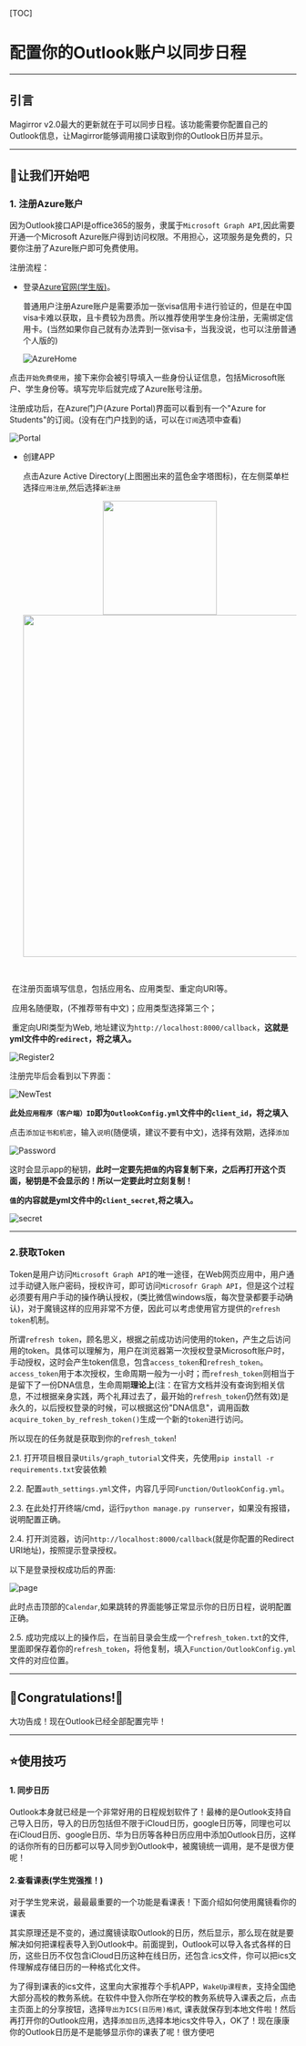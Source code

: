 [TOC]

# 配置你的Outlook账户以同步日程

---

## 引言

Magirror v2.0最大的更新就在于可以同步日程。该功能需要你配置自己的Outlook信息，让Magirror能够调用接口读取到你的Outlook日历并显示。

---

##  :hammer:让我们开始吧

### 1. 注册Azure账户

因为Outlook接口API是office365的服务，隶属于`Microsoft Graph API`,因此需要开通一个Microsoft Azure账户得到访问权限。不用担心，这项服务是免费的，只要你注册了Azure账户即可免费使用。

注册流程：

* 登录[Azure官网(学生版)](https://azure.microsoft.com/zh-cn/free/students/)。

  普通用户注册Azure账户是需要添加一张visa信用卡进行验证的，但是在中国visa卡难以获取，且卡费较为昂贵。所以推荐使用学生身份注册，无需绑定信用卡。(当然如果你自己就有办法弄到一张visa卡，当我没说，也可以注册普通个人版的)

  ![AzureHome](Assets/AzureHome.png)

点击`开始免费使用`，接下来你会被引导填入一些身份认证信息，包括Microsoft账户、学生身份等。填写完毕后就完成了Azure账号注册。

注册成功后，在Azure门户(Azure Portal)界面可以看到有一个"Azure for Students"的订阅。(没有在门户找到的话，可以在`订阅`选项中查看)

![Portal](Assets/Portal.png)

* 创建APP

  点击Azure Active Directory(上图圈出来的蓝色金字塔图标)，在左侧菜单栏选择`应用注册`,然后选择`新注册`

  <center class="half">
      <img src="Assets/RegisterAPP.png" width="200"/>
      <img src="Assets/Register.png" width="600"/>
  </center>

​	

​	在注册页面填写信息，包括应用名、应用类型、重定向URI等。

​	应用名随便取，(不推荐带有中文)；应用类型选择第三个；

​	重定向URI类型为Web, 地址建议为`http://localhost:8000/callback`，**这就是yml文件中的`redirect`，将之填入。**

![Register2](Assets/Register2.png)

注册完毕后会看到以下界面：

![NewTest](Assets/NewTest.png)

**此处`应用程序（客户端）ID`即为`OutlookConfig.yml`文件中的`client_id`，将之填入**

点击`添加证书和机密`，输入`说明`(随便填，建议不要有中文)，选择有效期，选择`添加`

![Password](Assets/password.png)

这时会显示app的秘钥，**此时一定要先把`值`的内容复制下来，之后再打开这个页面，秘钥是不会显示的！所以一定要此时立刻复制！**

**`值`的内容就是yml文件中的`client_secret`,将之填入。**

![secret](Assets/copysecret.png)

---

### 2.获取Token

Token是用户访问`Microsoft Graph API`的唯一途径，在Web网页应用中，用户通过手动键入账户密码，授权许可，即可访问`Microsofr Graph API`，但是这个过程必须要有用户手动的操作确认授权，(类比微信windows版，每次登录都要手动确认)，对于魔镜这样的应用非常不方便，因此可以考虑使用官方提供的`refresh token`机制。

所谓`refresh token`，顾名思义，根据之前成功访问使用的token，产生之后访问用的token。具体可以理解为，用户在浏览器第一次授权登录Microsoft账户时，手动授权，这时会产生token信息，包含`access_token`和`refresh_token`。`access_token`用于本次授权，生命周期一般为一小时；而`refresh_token`则相当于是留下了一份DNA信息，生命周期**理论上**(注：在官方文档并没有查询到相关信息，不过根据亲身实践，两个礼拜过去了，最开始的`refresh_token`仍然有效)是永久的，以后授权登录的时候，可以根据这份"DNA信息"，调用函数`acquire_token_by_refresh_token()`生成一个新的`token`进行访问。

所以现在的任务就是获取到你的`refresh_token`! 

2.1. 打开项目根目录`Utils/graph_tutorial`文件夹，先使用`pip install -r requirements.txt`安装依赖

2.2. 配置`auth_settings.yml`文件，内容几乎同`Function/OutlookConfig.yml`。

2.3. 在此处打开终端/cmd，运行`python manage.py runserver`，如果没有报错，说明配置正确。

2.4. 打开浏览器，访问`http://localhost:8000/callback`(就是你配置的Redirect URI地址)，按照提示登录授权。

以下是登录授权成功后的界面:

![page](Assets/LoginSuccess.png)

此时点击顶部的`Calendar`,如果跳转的界面能够正常显示你的日历日程，说明配置正确。

2.5. 成功完成以上的操作后，在当前目录会生成一个`refresh_token.txt`的文件,里面即保存着你的`refresh_token`，将他复制，填入`Function/OutlookConfig.yml`文件的对应位置。

---

## :gift:Congratulations!:gift:

大功告成！现在Outlook已经全部配置完毕！

---

## :star:使用技巧

#### 1. 同步日历

Outlook本身就已经是一个非常好用的日程规划软件了！最棒的是Outlook支持自己导入日历，导入的日历包括但不限于iCloud日历，google日历等，同理也可以在iCloud日历、google日历、华为日历等各种日历应用中添加Outlook日历，这样的话你所有的日历都可以导入同步到Outlook中，被魔镜统一调用，是不是很方便呢！

#### 2.查看课表(学生党强推！)

对于学生党来说，最最最重要的一个功能是看课表！下面介绍如何使用魔镜看你的课表

其实原理还是不变的，通过魔镜读取Outlook的日历，然后显示，那么现在就是要解决如何把课程表导入到Outlook中。前面提到，Outlook可以导入各式各样的日历，这些日历不仅包含iCloud日历这种在线日历，还包含.ics文件，你可以把ics文件理解成存储日历的一种格式化文件。

为了得到课表的ics文件，这里向大家推荐个手机APP，`WakeUp课程表`，支持全国绝大部分高校的教务系统。在软件中登入你所在学校的教务系统导入课表之后，点击主页面上的分享按钮，选择`导出为ICS(日历用)格式`, 课表就保存到本地文件啦！然后再打开你的Outlook应用，选择`添加日历`,选择本地ics文件导入，OK了！现在康康你的Outlook日历是不是能够显示你的课表了呢！很方便吧
